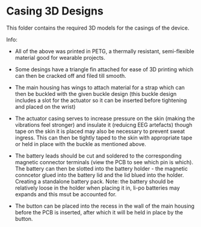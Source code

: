 # Casing 3D Designs

This folder contains the required 3D models for the casings of the device.

Info:
- All of the above was printed in PETG, a thermally resistant, semi-flexible material good for wearable projects.

- Some desings have a triangle fin attached for ease of 3D printing which can then be cracked off and filed till smooth.
  
- The main housing has wings to attach material for a strap which can then be buckled with the given buckle design (this buckle design includes a slot for the actuator so it can be inserted before tightening and placed on the wrist)

- The actuator casing serves to increase pressure on the skin (making the vibrations feel stronger) and insulate it (reduicng EEG artefacts) though tape on the skin it is placed may also be necessary to prevent sweat ingress. This can then be tightly taped to the skin with appropriate tape or held in place with the buckle as mentioned above.

- The battery leads should be cut and soldered to the corresponding magnetic connector terminals (view the PCB to see which pin is which). The battery can then be slotted into the battery holder - the magnetic conncetor glued into the battery lid and the lid blued into the holder. Creating a standalone battery pack. Note: the battery should be relatively loose in the holder when placing it in, li-po batteries may expands and this msut be accounted for.

- The button can be placed into the recess in the wall of the main housing before the PCB is inserted, after which it will be held in place by the button.
